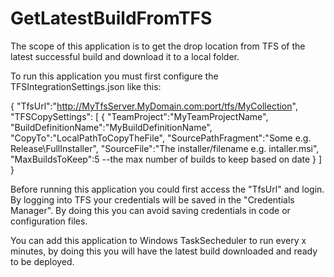# GetLatestBuildFromTFS

The scope of this application is to get the drop location from TFS of the latest successful build and download it to a local folder.

To run this application you must first configure the TFSIntegrationSettings.json like this:

{ 
   "TfsUrl":"http://MyTfsServer.MyDomain.com:port/tfs/MyCollection",
   "TFSCopySettings": [
     {
      "TeamProject":"MyTeamProjectName",
      "BuildDefinitionName":"MyBuildDefinitionName",
      "CopyTo":"LocalPathToCopyTheFile",
      "SourcePathFragment":"Some e.g. Release\\FullInstaller",
      "SourceFile":"The installer/filename e.g. intaller.msi",
      "MaxBuildsToKeep":5 --the max number of builds to keep based on date
      }
    ]
}

Before running this application you could first access the "TfsUrl" and login. By logging into TFS your credentials will be saved in the "Credentials Manager". By doing this you can avoid saving credentials in code or configuration files.

You can add this application to Windows TaskSecheduler to run every x minutes, by doing this you will have the latest build downloaded and ready to be deployed.
